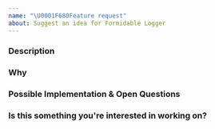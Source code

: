 ```yaml
---
name: "\U0001F680Feature request"
about: Suggest an idea for Formidable Logger
---
```


<!-- This is adapted from github.com/imba/imba -->

### Description

<!-- Provide a detailed description of the change or addition you are proposing -->

### Why

<!-- Why is this change important to you? How would you use it? -->

<!-- How can it benefit other users? -->

### Possible Implementation & Open Questions

<!-- Not obligatory, but suggest an idea for implementing addition or change -->

<!-- What still needs to be discussed -->

### Is this something you're interested in working on?

<!-- Yes or no -->
